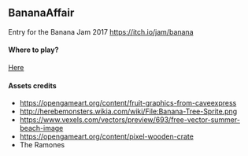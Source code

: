 ## BananaAffair

Entry for the Banana Jam 2017 https://itch.io/jam/banana


#### Where to play?

[Here](https://gogoprog.github.io/bananajam2017/packed-html5/)

#### Assets credits

 * https://opengameart.org/content/fruit-graphics-from-caveexpress
 * http://herebemonsters.wikia.com/wiki/File:Banana-Tree-Sprite.png
 * https://www.vexels.com/vectors/preview/693/free-vector-summer-beach-image
 * https://opengameart.org/content/pixel-wooden-crate
 * The Ramones



